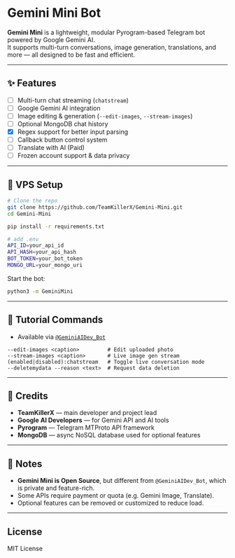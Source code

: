 # Gemini Mini Bot

**Gemini Mini** is a lightweight, modular Pyrogram-based Telegram bot powered by Google Gemini AI.  
It supports multi-turn conversations, image generation, translations, and more — all designed to be fast and efficient.

---

## ✨ Features

- [ ] Multi-turn chat streaming (`chatstream`)
- [ ] Google Gemini AI integration
- [ ] Image editing & generation (`--edit-images`, `--stream-images`)
- [ ] Optional MongoDB chat history
- [x] Regex support for better input parsing
- [ ] Callback button control system
- [ ] Translate with AI (Paid)
- [ ] Frozen account support & data privacy

---

## 🚀 VPS Setup

```bash
# Clone the repo
git clone https://github.com/TeamKillerX/Gemini-Mini.git
cd Gemini-Mini

pip install -r requirements.txt

# add .env
API_ID=your_api_id
API_HASH=your_api_hash
BOT_TOKEN=your_bot_token
MONGO_URL=your_mongo_uri
````

Start the bot:

```bash
python3 -m GeminiMini
```

---

## 🧠 Tutorial Commands

- Available via [`@GeminiAIDev_Bot`](https://t.me/GeminiAIDev_Bot)

```text
--edit-images <caption>         # Edit uploaded photo
--stream-images <caption>       # Live image gen stream
(enabled|disabled):chatstream   # Toggle live conversation mode
--deletemydata --reason <text>  # Request data deletion
```

---

## 🤝 Credits

* **TeamKillerX** — main developer and project lead
* **Google AI Developers** — for Gemini API and AI tools
* **Pyrogram** — Telegram MTProto API framework
* **MongoDB** — async NoSQL database used for optional features

---

## 📌 Notes

* **Gemini Mini is Open Source**, but different from `@GeminiAIDev_Bot`, which is private and feature-rich.
* Some APIs require payment or quota (e.g. Gemini Image, Translate).
* Optional features can be removed or customized to reduce load.

---

## License

MIT License

